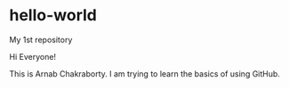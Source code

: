 # hello-world
My 1st repository

Hi Everyone!

This is Arnab Chakraborty. I am trying to learn the basics of using GitHub.
